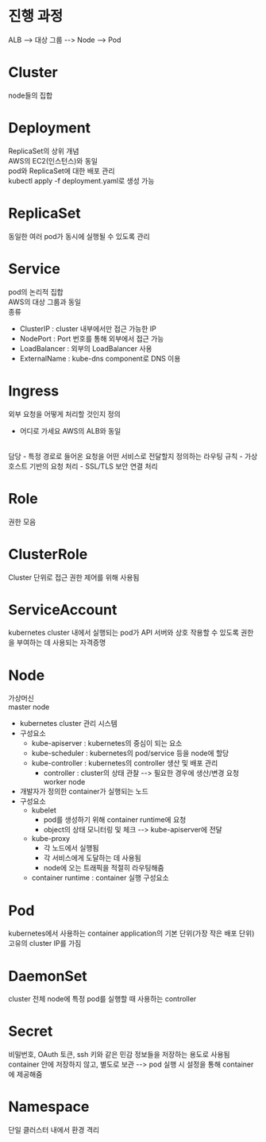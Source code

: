 # 진행 과정
ALB --> 대상 그룹 --> Node --> Pod

# Cluster
node들의 집합

# Deployment
ReplicaSet의 상위 개념
</br>
AWS의 EC2(인스턴스)와 동일
</br>
pod와 ReplicaSet에 대한 배포 관리
</br>
kubectl apply -f deployment.yaml로 생성 가능

# ReplicaSet
동일한 여러 pod가 동시에 실행될 수 있도록 관리

# Service
pod의 논리적 집합
</br>
AWS의 대상 그룹과 동일
</br>
종류
- ClusterIP : cluster 내부에서만 접근 가능한 IP
- NodePort : Port 번호를 통해 외부에서 접근 가능
- LoadBalancer : 외부의 LoadBalancer 사용
- ExternalName  : kube-dns component로 DNS 이용

# Ingress
외부 요청을 어떻게 처리할 것인지 정의
- 어디로 가세요
AWS의 ALB와 동일
</br>
담당
- 특정 경로로 들어온 요청을 어떤 서비스로 전달할지 정의하는 라우팅 규칙
- 가상 호스트 기반의 요청 처리
- SSL/TLS 보안 연결 처리

# Role
권한 모음

# ClusterRole
Cluster 단위로 접근 권한 제어를 위해 사용됨

# ServiceAccount
kubernetes cluster 내에서 실행되는 pod가 API 서버와 상호 작용할 수 있도록 권한을 부여하는 데 사용되는 자격증명

# Node
가상머신
</br>
master node
- kubernetes cluster 관리 시스템
- 구성요소
  - kube-apiserver : kubernetes의 중심이 되는 요소
  - kube-scheduler : kubernetes의 pod/service 등을 node에 할당
  - kube-controller : kubernetes의 controller 생산 및 배포 관리
    - controller : cluster의 상태 관찰 --> 필요한 경우에 생산/변경 요청
worker node
- 개발자가 정의한 container가 실행되는 노드
- 구성요소
  - kubelet
    - pod를 생성하기 위해 container runtime에 요청
    - object의 상태 모니터링 및 체크 --> kube-apiserver에 전달
  - kube-proxy
    - 각 노드에서 실행됨
    - 각 서비스에게 도달하는 데 사용됨
    - node에 오는 트래픽을 적절히 라우팅해줌
  - container runtime : container 실행 구성요소

# Pod
kubernetes에서 사용하는 container application의 기본 단위(가장 작은 배포 단위)
</br>
고유의 cluster IP를 가짐

# DaemonSet
cluster 전체 node에 특정 pod를 실행할 때 사용하는 controller

# Secret
비밀번호, OAuth 토큰, ssh 키와 같은 민감 정보들을 저장하는 용도로 사용됨
</br>
container 안에 저장하지 않고, 별도로 보관 --> pod 실행 시 설정을 통해 container에 제공해줌

# Namespace
단일 클러스터 내에서 환경 격리
